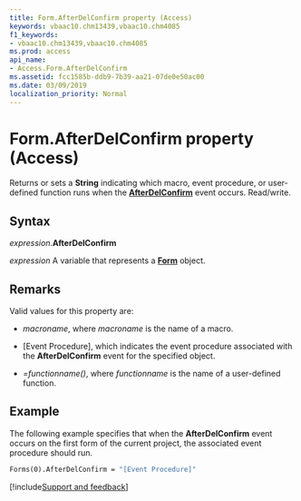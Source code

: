 ```yaml
---
title: Form.AfterDelConfirm property (Access)
keywords: vbaac10.chm13439,vbaac10.chm4085
f1_keywords:
- vbaac10.chm13439,vbaac10.chm4085
ms.prod: access
api_name:
- Access.Form.AfterDelConfirm
ms.assetid: fcc1585b-ddb9-7b39-aa21-07de0e50ac00
ms.date: 03/09/2019
localization_priority: Normal
---
```



# Form.AfterDelConfirm property (Access)

Returns or sets a **String** indicating which macro, event procedure, or user-defined function runs when the **[AfterDelConfirm](Access.Form.AfterDelConfirm(even).md)** event occurs. Read/write.


## Syntax

_expression_.**AfterDelConfirm**

_expression_ A variable that represents a **[Form](Access.Form.md)** object.


## Remarks

Valid values for this property are:

- _macroname_, where _macroname_ is the name of a macro.

- [Event Procedure], which indicates the event procedure associated with the **AfterDelConfirm** event for the specified object.

- _=functionname()_, where _functionname_ is the name of a user-defined function.


## Example

The following example specifies that when the **AfterDelConfirm** event occurs on the first form of the current project, the associated event procedure should run.

```vb
Forms(0).AfterDelConfirm = "[Event Procedure]" 

```




[!include[Support and feedback](~/includes/feedback-boilerplate.md)]